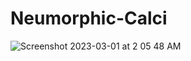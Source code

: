 # Neumorphic-Calci
![Screenshot 2023-03-01 at 2 05 48 AM](https://user-images.githubusercontent.com/74805255/221974099-7d62953e-4a24-4370-abd1-2c76fa7d957e.png)

